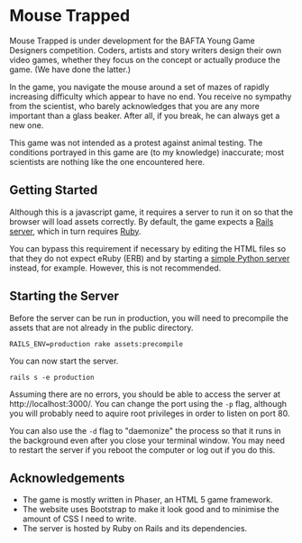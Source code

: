 # Mouse Trapped

Mouse Trapped is under development for the BAFTA Young Game Designers competition. Coders, artists and story writers design their own video games, whether they focus on the concept or actually produce the game. (We have done the latter.)

In the game, you navigate the mouse around a set of mazes of rapidly increasing difficulty which appear to have no end. You receive no sympathy from the scientist, who barely acknowledges that you are any more important than a glass beaker. After all, if you break, he can always get a new one.

This game was not intended as a protest against animal testing. The conditions portrayed in this game are (to my knowledge) inaccurate; most scientists are nothing like the one encountered here.

## Getting Started

Although this is a javascript game, it requires a server to run it on so that the browser will load assets correctly. By default, the game expects a [Rails server](http://rubyonrails.org), which in turn requires [Ruby](https://www.ruby-lang.org/en/documentation/installation/).

You can bypass this requirement if necessary by editing the HTML files so that they do not expect eRuby (ERB) and by starting a [simple Python server](https://docs.python.org/2/library/simplehttpserver.html) instead, for example. However, this is not recommended.

## Starting the Server

Before the server can be run in production, you will need to precompile the assets that are not already in the public directory. 

```
RAILS_ENV=production rake assets:precompile
```

You can now start the server. 

```
rails s -e production
```

Assuming there are no errors, you should be able to access the server at http://localhost:3000/. You can change the port using the `-p` flag, although you will probably need to aquire root privileges in order to listen on port 80. 

You can also use the `-d` flag to "daemonize" the process so that it runs in the background even after you close your terminal window. You may need to restart the server if you reboot the computer or log out if you do this.

## Acknowledgements

 - The game is mostly written in Phaser, an HTML 5 game framework.
 - The website uses Bootstrap to make it look good and to minimise the amount of CSS I need to write.
 - The server is hosted by Ruby on Rails and its dependencies.
